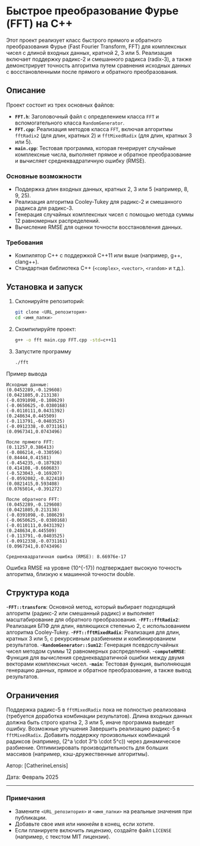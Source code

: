 # Быстрое преобразование Фурье (FFT) на C++

Этот проект реализует класс быстрого прямого и обратного преобразования Фурье (Fast Fourier Transform, FFT) для комплексных чисел с длиной входных данных, кратной 2, 3 или 5. Реализация включает поддержку радикс-2 и смешанного радикса (radix-3), а также демонстрирует точность алгоритма путем сравнения исходных данных с восстановленными после прямого и обратного преобразования.

## Описание

Проект состоит из трех основных файлов:
- **`FFT.h`**: Заголовочный файл с определением класса `FFT` и вспомогательного класса `RandomGenerator`.
- **`FFT.cpp`**: Реализация методов класса `FFT`, включая алгоритмы `fftRadix2` (для длин, кратных 2) и `fftMixedRadix` (для длин, кратных 3 или 5).
- **`main.cpp`**: Тестовая программа, которая генерирует случайные комплексные числа, выполняет прямое и обратное преобразование и вычисляет среднеквадратичную ошибку (RMSE).

### Основные возможности
- Поддержка длин входных данных, кратных 2, 3 или 5 (например, 8, 9, 25).
- Реализация алгоритма Cooley-Tukey для радикс-2 и смешанного радикса для радикс-3.
- Генерация случайных комплексных чисел с помощью метода суммы 12 равномерных распределений.
- Вычисление RMSE для оценки точности восстановления данных.

### Требования
- Компилятор C++ с поддержкой C++11 или выше (например, g++, clang++).
- Стандартная библиотека C++ (`<complex>`, `<vector>`, `<random>` и т.д.).

## Установка и запуск

1. Склонируйте репозиторий:
   ```bash
   git clone <URL_репозитория>
   cd <имя_папки>
   ```
2. Скомпилируйте проект:
   ```bash
   g++ -o fft main.cpp FFT.cpp -std=c++11
   ```
3. Запустите программу
   ```bash
   ./fft
   ```
Пример вывода
   ```text
   Исходные данные:
   (0.0452289,-0.129608)
   (0.0421805,0.213138)
   (-0.0391098,-0.108629)
   (-0.0650625,-0.0380168)
   (-0.0110111,0.0431392)
   (0.248634,0.445509)
   (-0.113791,-0.0403525)
   (-0.0912338,-0.0731161)
   (0.0967341,0.0743496)
   
   После прямого FFT:
   (0.11257,0.386413)
   (-0.086214,-0.330596)
   (0.84444,0.41581)
   (-0.454235,-0.187928)
   (0.414108,-0.660683)
   (-0.523043,-0.169207)
   (-0.0592082,-0.822418)
   (0.0821415,0.593408)
   (0.0765014,-0.391272)
   
   После обратного FFT:
   (0.0452289,-0.129608)
   (0.0421805,0.213138)
   (-0.0391098,-0.108629)
   (-0.0650625,-0.0380168)
   (-0.0110111,0.0431392)
   (0.248634,0.445509)
   (-0.113791,-0.0403525)
   (-0.0912338,-0.0731161)
   (0.0967341,0.0743496)
   
   Среднеквадратичная ошибка (RMSE): 8.66976e-17
   ```
Ошибка RMSE на уровне (10^{-17}) подтверждает высокую точность алгоритма, близкую к машинной точности double.

## Структура кода
-**`FFT::transform`**: Основной метод, который выбирает подходящий алгоритм (радикс-2 или смешанный радикс) и выполняет масштабирование для обратного преобразования.
-**`FFT::fftRadix2`**: Реализация БПФ для длин, являющихся степенью 2, с использованием алгоритма Cooley-Tukey.
-**`FFT::fftMixedRadix`**: Реализация для длин, кратных 3 или 5, с рекурсивным разбиением и комбинированием результатов.
-**`RandomGenerator::Sum12`**: Генерация псевдослучайных чисел методом суммы 12 равномерных распределений.
-**`computeRMSE`**: Функция для вычисления среднеквадратичной ошибки между двумя векторами комплексных чисел.
-**`main`**: Тестовая функция, выполняющая генерацию данных, прямое и обратное преобразование, а также вывод результатов.
## Ограничения
Поддержка радикс-5 в `fftMixedRadix` пока не полностью реализована (требуется доработка комбинации результатов).
Длина входных данных должна быть строго кратна 2, 3 или 5, иначе программа выведет ошибку.
Возможные улучшения
Завершить реализацию радикс-5 в `fftMixedRadix`.
Добавить поддержку произвольных комбинаций радиксов (например, (2^a \cdot 3^b \cdot 5^c)) через динамическое разбиение.
Оптимизировать производительность для больших массивов (например, кэш-дружественные алгоритмы).

Автор: [CatherineLensis]

Дата: Февраль 2025

---

### Примечания
- Замените `<URL_репозитория>` и `<имя_папки>` на реальные значения при публикации.
- Добавьте свое имя или никнейм в конец, если хотите.
- Если планируете включить лицензию, создайте файл `LICENSE` (например, с текстом MIT лицензии).
